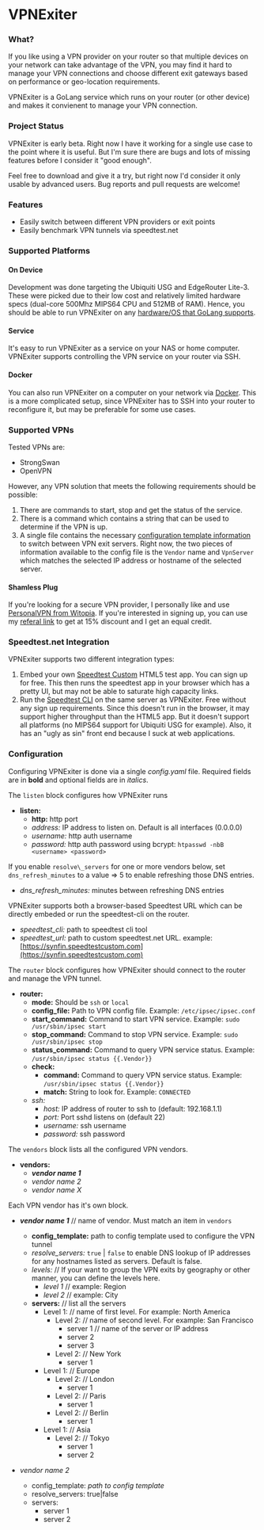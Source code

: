 # VPNExiter

### What?

If you like using a VPN provider on your router so that multiple devices
on your network can take advantage of the VPN, you may find it hard to
manage your VPN connections and choose different exit gateways based
on performance or geo-location requirements.

VPNExiter is a GoLang service which runs on your router (or other device)
and makes it convienent to manage your VPN connection.

### Project Status

VPNExiter is early beta.  Right now I have it working for a single use case
to the point where it is useful.  But I'm sure there are bugs and lots of missing
features before I consider it "good enough".

Feel free to download and give it a try, but right now I'd consider it only
usable by advanced users.  Bug reports and pull requests are welcome!

### Features

 * Easily switch between different VPN providers or exit points
 * Easily benchmark VPN tunnels via speedtest.net

### Supported Platforms

#### On Device

Development was done targeting the Ubiquiti USG and EdgeRouter Lite-3.  These were
picked due to their low cost and relatively limited hardware specs (dual-core
500Mhz MIPS64 CPU and 512MB of RAM).  Hence, you should be able to run
VPNExiter on any
[hardware/OS that GoLang supports](https://github.com/golang/go/wiki/MinimumRequirements).

#### Service

It's easy to run VPNExiter as a service on your NAS or home computer.  VPNExiter
supports controlling the VPN service on your router via SSH.

#### Docker
You can also run VPNExiter on a computer on your network via
[Docker](https://www.docker.com).  This is a more complicated setup, since VPNExiter
has to SSH into your router to reconfigure it, but may be preferable for some
use cases.


### Supported VPNs

Tested VPNs are:

 - StrongSwan
 - OpenVPN

However, any VPN solution that meets the following requirements should be
possible:

 1. There are commands to start, stop and get the status of the service.
 2. There is a command which contains a string that can be used to determine if the VPN is up.
 1. A single file contains the necessary [configuration template information](https://golang.org/pkg/text/template/) to switch
    between VPN exit servers.  Right now, the two pieces of information available to the config file is the `Vendor` name and `VpnServer` which matches the selected IP address or hostname of the selected server.

#### Shamless Plug

If you're looking for a secure VPN provider, I personally like and use
[PersonalVPN from Witopia](https://www.personalvpn.com).  If you're interested
in signing up, you can use my
[referal link]( https://my.personalvpn.com/ref/jfTXEsBs) to get at 15% discount
and I get an equal credit.


### Speedtest.net Integration

VPNExiter supports two different integration types:

 1. Embed your own [Speedtest Custom](https://www.ookla.com/speedtest-custom) HTML5 test app.
    You can sign up for free.  This then runs the speedtest app in your browser which has a pretty
    UI, but may not be able to saturate high capacity links.
 1. Run the [Speedtest CLI](https://www.speedtest.net/apps/cli) on the same server as VPNExiter.
    Free without any sign up requirements.  Since this doesn't run in the browser,
    it may support higher throughput than the HTML5 app.  But it doesn't support all platforms
    (no MIPS64 support for Ubiquiti USG for example).  Also, it has an "ugly as sin" front end
    because I suck at web applications.


### Configuration

Configuring VPNExiter is done via a single <em>config.yaml</em> file.  Required fields are in __bold__ and optional fields are in _italics_.

The `listen` block configures how VPNExiter runs

 * __listen:__
    * __http:__ http port
    * _address:_ IP address to listen on.  Default is all interfaces (0.0.0.0)
    * _username:_ http auth username
    * _password:_ http auth password using bcrypt: `htpasswd -nbB <username> <password>`


If you enable `resolve\_servers` for one or more vendors below, set
`dns_refresh_minutes` to a value => 5 to enable refreshing those DNS entries.
 * _dns\_refresh\_minutes:_ minutes between refreshing DNS entries

VPNExiter supports both a browser-based Speedtest URL which can be directly embeded or run the speedtest-cli on the router.

 * _speedtest\_cli:_ path to speedtest cli tool
 * _speedtest\_url:_ path to custom speedtest.net URL.  example: [https://synfin.speedtestcustom.com](https://synfin.speedtestcustom.com)

The `router` block configures how VPNExiter should connect to the router and manage the VPN tunnel.

 * __router:__
    * __mode:__ Should be `ssh` or `local`
    * __config_file:__ Path to VPN config file.  Example: `/etc/ipsec/ipsec.conf`
    * __start_command:__ Command to start VPN service.  Example: `sudo /usr/sbin/ipsec start`
    * __stop_command:__ Command to stop VPN service.  Example: `sudo /usr/sbin/ipsec stop`
    * __status_command:__ Command to query VPN service status.  Example: `/usr/sbin/ipsec status {{.Vendor}}`
    * __check:__
    	* __command:__ Command to query VPN service status.  Example: `/usr/sbin/ipsec status {{.Vendor}}`
    	* __match:__ String to look for.  Example: `CONNECTED`
    * _ssh:_
	   * _host:_ IP address of router to ssh to (default: 192.168.1.1)
	   * _port:_ Port sshd listens on (default 22)
	   * _username:_ ssh username
	   * _password:_ ssh password

The `vendors` block lists all the configured VPN vendors.

 * __vendors:__
    - __*vendor name 1*__
    - _*vendor name 2*_
    - _*vendor name X*_

Each VPN vendor has it's own block.

 * __*vendor name 1*__  // name of vendor.  Must match an item in `vendors`
    * __config\_template:__ path to config template used to configure the VPN tunnel
    * _resolve\_servers:_ `true` | `false` to enable DNS lookup of IP addresses for any hostnames listed as servers.  Default is false.
    * _levels:_ // If your want to group the VPN exits by geography or other manner, you can define the levels here.
        - *level 1*  // example: Region
        - *level 2*  // example: City
    * __servers:__ // list all the servers
        * Level 1: // name of first level.  For example: North America
            * Level 2: // name of second level. For example: San Francisco
                - server 1 // name of the server or IP address
                - server 2
                - server 3
            * Level 2:  // New York
                - server 1
        * Level 1:  // Europe
            * Level 2:  // London
                - server 1
            * Level 2:  // Paris
                - server 1
            * Level 2:  // Berlin
                - server 1
        * Level 1:  // Asia
            * Level 2:  // Tokyo
                - server 1
                - server 2

 * *vendor name 2*
    * config_template: *path to config template*
    * resolve_servers: true|false
    * servers:
        - server 1
        - server 2



